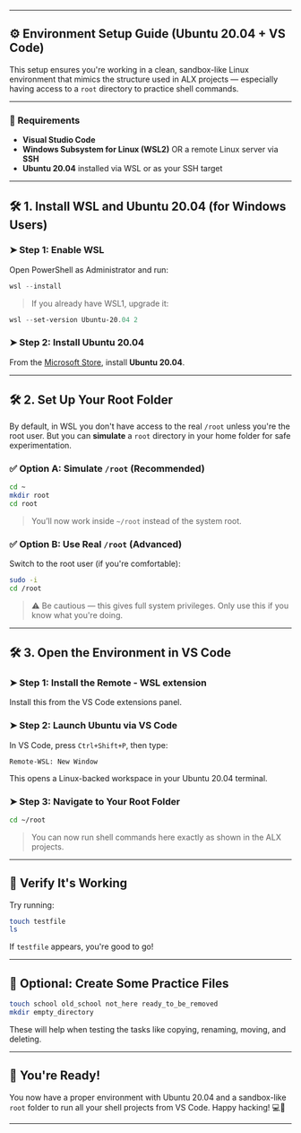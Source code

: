 
---

## ⚙️ Environment Setup Guide (Ubuntu 20.04 + VS Code)

This setup ensures you're working in a clean, sandbox-like Linux environment that mimics the structure used in ALX projects — especially having access to a `root` directory to practice shell commands.

---

### 🧰 Requirements

- **Visual Studio Code**  
- **Windows Subsystem for Linux (WSL2)** OR a remote Linux server via **SSH**
- **Ubuntu 20.04** installed via WSL or as your SSH target

---

## 🛠️ 1. Install WSL and Ubuntu 20.04 (for Windows Users)

### ➤ Step 1: Enable WSL
Open PowerShell as Administrator and run:
```powershell
wsl --install
```

> If you already have WSL1, upgrade it:
```powershell
wsl --set-version Ubuntu-20.04 2
```

### ➤ Step 2: Install Ubuntu 20.04
From the [Microsoft Store](https://aka.ms/wslstore), install **Ubuntu 20.04**.

---

## 🛠️ 2. Set Up Your Root Folder

By default, in WSL you don't have access to the real `/root` unless you're the root user. But you can **simulate** a `root` directory in your home folder for safe experimentation.

### ✅ Option A: Simulate `/root` (Recommended)
```bash
cd ~
mkdir root
cd root
```

> You’ll now work inside `~/root` instead of the system root.

### ✅ Option B: Use Real `/root` (Advanced)
Switch to the root user (if you're comfortable):
```bash
sudo -i
cd /root
```

> ⚠️ Be cautious — this gives full system privileges. Only use this if you know what you're doing.

---

## 🛠️ 3. Open the Environment in VS Code

### ➤ Step 1: Install the **Remote - WSL** extension
Install this from the VS Code extensions panel.

### ➤ Step 2: Launch Ubuntu via VS Code
In VS Code, press `Ctrl+Shift+P`, then type:
```
Remote-WSL: New Window
```

This opens a Linux-backed workspace in your Ubuntu 20.04 terminal.

### ➤ Step 3: Navigate to Your Root Folder
```bash
cd ~/root
```

> You can now run shell commands here exactly as shown in the ALX projects.

---

## 🧪 Verify It's Working

Try running:
```bash
touch testfile
ls
```

If `testfile` appears, you're good to go!

---

## 📁 Optional: Create Some Practice Files

```bash
touch school old_school not_here ready_to_be_removed
mkdir empty_directory
```

These will help when testing the tasks like copying, renaming, moving, and deleting.

---

## 🚀 You're Ready!

You now have a proper environment with Ubuntu 20.04 and a sandbox-like `root` folder to run all your shell projects from VS Code. Happy hacking! 💻🐧

---

